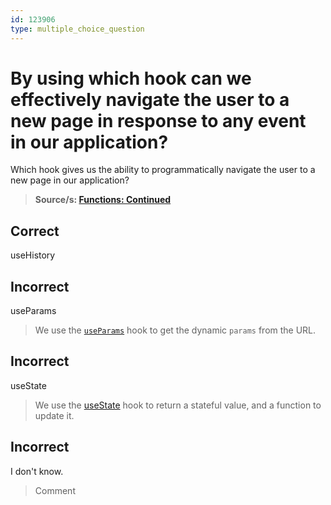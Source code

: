 ```yaml
---
id: 123906
type: multiple_choice_question
---
```


# By using which hook can we effectively navigate the user to a new page in response to any event in our application?

Which hook gives us the ability to programmatically navigate the user to a new page in our application?

> **Source/s: [Functions: Continued](https://learning.flatironschool.com/courses/3297/assignments/73913?module_item_id=143565)**

## Correct

useHistory

## Incorrect

useParams

> We use the [`useParams`](https://reactrouter.com/web/api/Hooks/useparams) hook to get the dynamic `params` from the URL.

## Incorrect

useState

> We use the [useState](https://reactjs.org/docs/hooks-reference.html#usestate) hook to return a stateful value, and a function to update it.

## Incorrect

I don't know.

> Comment
